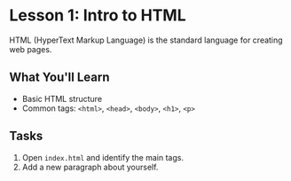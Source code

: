 # Lesson 1: Intro to HTML

HTML (HyperText Markup Language) is the standard language for creating web pages.

## What You'll Learn
- Basic HTML structure
- Common tags: `<html>`, `<head>`, `<body>`, `<h1>`, `<p>`

## Tasks
1. Open `index.html` and identify the main tags.
2. Add a new paragraph about yourself.
